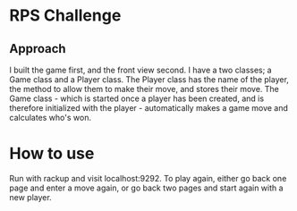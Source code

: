 # RPS Challenge

Approach
-------
I built the game first, and the front view second. I have a two classes; a Game class and a Player class. The Player class has the name of the player, the method to allow them to make their move, and stores their move. The Game class - which is started once a player has been created, and is therefore initialized with the player - automatically makes a game move and calculates who's won.

# How to use

Run with rackup and visit localhost:9292. To play again, either go back one page and enter a move again, or go back two pages and start again with a new player. 



